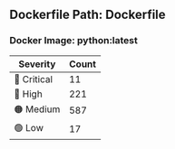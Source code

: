## Dockerfile Path: Dockerfile

### Docker Image: python:latest
| Severity | Count |
|----------|-------|
| 🛑 Critical | 11 |
| 🔴 High | 221 |
| 🟠 Medium | 587 |
| 🟢 Low | 17 |